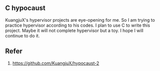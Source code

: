 ## C hypocaust
KuangjuX's hypervisor projects are eye-opening for me. So I am trying to practice hypervisor according to his codes. I plan to use C to write this project. Maybe it will not complete hypervisor but a toy. I hope I will continue to do it.

## Refer
1. https://github.com/KuangjuX/hypocaust-2

